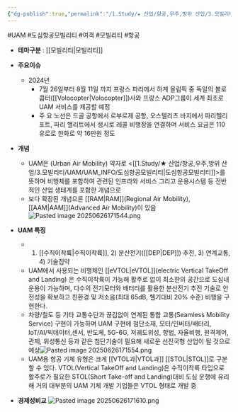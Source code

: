 ```yaml
---
{"dg-publish":true,"permalink":"/1.Study/★ 산업/항공,우주,방위 산업/3.모빌리티/UAM/UAM/","created":"2023-05-31T13:55:58.568+09:00","updated":"2025-06-26T17:16:12.570+09:00"}
---
```


#UAM #도심항공모빌리티 #여객 #모빌리티 #항공 


- **테마구분** : [[모빌리티\|모빌리티]]

- **주요이슈**
	- 2024년
		- 7월 26일부터 8월 11일 까지 프랑스 파리에서 하계 올림픽 중 독일의 볼로콥터([[Volocopter\|Volocopter]])사와 프랑스 ADP그룹이 세계 최초로 UAM 서비스를 제공할 예정
		-  주 요 노선은 드골 공항에서 르부르제 공항, 오스텔리츠 바지에서 파리헬리포트, 파리 헬리트에서 생시로 레콜 비행장을 연결하며 서비스 요금은 110유로로 한화로 약 16만원 정도

- **개념**
	- UAM은 (Urban Air Mobility) 약자로 <[[1.Study/★ 산업/항공,우주,방위 산업/3.모빌리티/UAM/UAM_INFO/도심항공모빌리티\|도심항공모빌리티]]>를 뜻하며 비행체를 포함하여 관련된 인프라와 서비스 그리고 운용시스템 등 전반적인 산업 생태계를 포함한 개념으로
	- 보다 확장된 개념으론 [[RAM\|RAM]](Regional Air Mobility), [[AAM\|AAM]](Advanced Air Mobility)이 있음![Pasted image 20250626171544.png](/img/user/attachments/Pasted%20image%2020250626171544.png)


- **UAM 특징**
	-  1) [[수직이착륙\|수직이착륙]], 2) 분산전기([[DEP\|DEP]]) 추진, 3) 연계교통, 4) 기술집약
	- UAM에서 사용되는 비행체인 [[eVTOL\|eVTOL]](electric Vertical TakeOff and Landing) 은 수직이착륙이 가능해 활주로 없이 최소한의 공간으로 도심내 운용이 가능하며, 다수의 전기모터와 배터리를 활용한 분산전기 추진 기술로 안전성을 확보하고 친환경 및 저소음(최대 65dB, 헬기대비 20% 수준) 비행을 구현한다. 
	- 차량/철도 등 기타 교통수단과 끊김없이 연계된 통합 교통(Seamless Mobility Service) 구현이 가능하며 UAM 구현에 첨단소재, 모터/인버터/배터리, IoT/AI/빅데이터,센서, 반도체, 5G-6G, 저궤도위성, 항법, 자율비행, 원격제어, 관제, 위성통신 등과 같은 첨단기술이 필요해 새로운 선진국형 산업이 될 것으로 예상![Pasted image 20250626171554.png](/img/user/attachments/Pasted%20image%2020250626171554.png)
	- UAM용 항공 기체 유형은 크게 [[VTOL과\|VTOL과]] [[STOL\|STOL]]로 구분할 수 있다. VTOL(Vertical TakeOff and Landing)은 수직이착륙 타입으로 활주로가 필요한 STOL(Short Take-off and Landing)대비 도심 운행에 유리해 거의 대부분의 UAM 기체 개발 기업들은 VTOL 형태로 개발 중

- **경제성비교**
		![Pasted image 20250626171610.png](/img/user/attachments/Pasted%20image%2020250626171610.png)